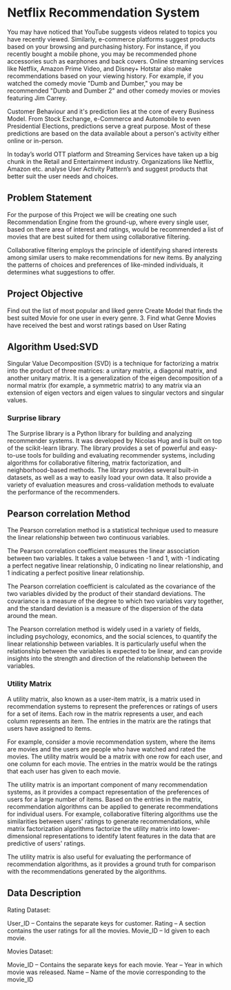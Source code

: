 # Netflix Recommendation System
You may have noticed that YouTube suggests videos related to topics you have recently viewed. Similarly, e-commerce platforms suggest products based on your browsing and purchasing history. For instance, if you recently bought a mobile phone, you may be recommended phone accessories such as earphones and back covers. Online streaming services like Netflix, Amazon Prime Video, and Disney+ Hotstar also make recommendations based on your viewing history. For example, if you watched the comedy movie "Dumb and Dumber," you may be recommended "Dumb and Dumber 2" and other comedy movies or movies featuring Jim Carrey.

Customer Behaviour and it's prediction lies at the core of every Business Model. From Stock Exchange, e-Commerce and Automobile to even Presidential Elections, predictions serve a great purpose. Most of these predictions are based on the data available about a person's activity either online or in-person.

In today’s world OTT platform and Streaming Services have taken up a big chunk in the Retail and Entertainment industry. Organizations like Netflix, Amazon etc. analyse User Activity Pattern’s and suggest products that better suit the user needs and choices.

## Problem Statement
For the purpose of this Project we will be creating one such Recommendation Engine from the ground-up, where every single user, based on there area of interest and ratings, would be recommended a list of movies that are best suited for them using collaborative filtering.

Collaborative filtering employs the principle of identifying shared interests among similar users to make recommendations for new items. By analyzing the patterns of choices and preferences of like-minded individuals, it determines what suggestions to offer.

## Project Objective
Find out the list of most popular and liked genre
Create Model that finds the best suited Movie for one
user in every genre. 3. Find what Genre Movies have received the best and worst ratings based on User Rating

## Algorithm Used:SVD
Singular Value Decomposition (SVD) is a technique for factorizing a matrix into the product of three matrices: a unitary matrix, a diagonal matrix, and another unitary matrix. It is a generalization of the eigen decomposition of a normal matrix (for example, a symmetric matrix) to any matrix via an extension of eigen vectors and eigen values to singular vectors and singular values.

### Surprise library
The Surprise library is a Python library for building and analyzing recommender systems. It was developed by Nicolas Hug and is built on top of the scikit-learn library. The library provides a set of powerful and easy-to-use tools for building and evaluating recommender systems, including algorithms for collaborative filtering, matrix factorization, and neighborhood-based methods. The library provides several built-in datasets, as well as a way to easily load your own data. It also provide a variety of evaluation measures and cross-validation methods to evaluate the performance of the recommenders.

## Pearson correlation Method
The Pearson correlation method is a statistical technique used to measure the linear relationship between two continuous variables.

The Pearson correlation coefficient measures the linear association between two variables. It takes a value between -1 and 1, with -1 indicating a perfect negative linear relationship, 0 indicating no linear relationship, and 1 indicating a perfect positive linear relationship.

The Pearson correlation coefficient is calculated as the covariance of the two variables divided by the product of their standard deviations. The covariance is a measure of the degree to which two variables vary together, and the standard deviation is a measure of the dispersion of the data around the mean.

The Pearson correlation method is widely used in a variety of fields, including psychology, economics, and the social sciences, to quantify the linear relationship between variables. It is particularly useful when the relationship between the variables is expected to be linear, and can provide insights into the strength and direction of the relationship between the variables.

### Utility Matrix
A utility matrix, also known as a user-item matrix, is a matrix used in recommendation systems to represent the preferences or ratings of users for a set of items. Each row in the matrix represents a user, and each column represents an item. The entries in the matrix are the ratings that users have assigned to items.

For example, consider a movie recommendation system, where the items are movies and the users are people who have watched and rated the movies. The utility matrix would be a matrix with one row for each user, and one column for each movie. The entries in the matrix would be the ratings that each user has given to each movie.

The utility matrix is an important component of many recommendation systems, as it provides a compact representation of the preferences of users for a large number of items. Based on the entries in the matrix, recommendation algorithms can be applied to generate recommendations for individual users. For example, collaborative filtering algorithms use the similarities between users' ratings to generate recommendations, while matrix factorization algorithms factorize the utility matrix into lower-dimensional representations to identify latent features in the data that are predictive of users' ratings.

The utility matrix is also useful for evaluating the performance of recommendation algorithms, as it provides a ground truth for comparison with the recommendations generated by the algorithms.

## Data Description

Rating Dataset:

User_ID – Contains the separate keys for customer.
Rating – A section contains the user ratings for all the movies.
Movie_ID – Id given to each movie.

Movies Dataset:

Movie_ID – Contains the separate keys for each movie.
Year – Year in which movie was released.
Name – Name of the movie corresponding to the movie_ID
